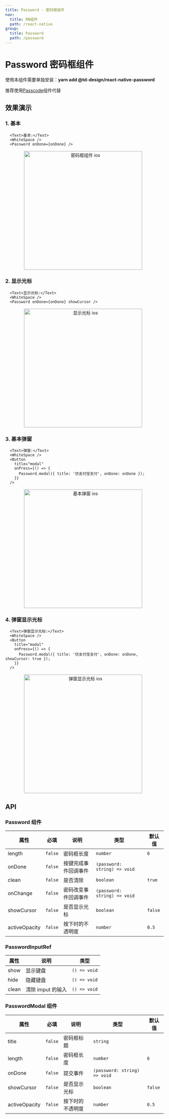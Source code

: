 ```yaml
---
title: Password - 密码框组件
nav:
  title: RN组件
  path: /react-native
group:
  title: Password
  path: /password
---
```


# Password 密码框组件

使用本组件需要单独安装：**yarn add @td-design/react-native-password**

推荐使用[Passcode](feedback/passcode)组件代替

## 效果演示

### 1. 基本

```tsx | pure
  <Text>基本:</Text>
  <WhiteSpace />
  <Password onDone={onDone} />
```

<center>
  <figure>
    <img
      alt="密码框组件 ios"
      src="https://td-dev-public.oss-cn-hangzhou.aliyuncs.com/maoyes-app/1608963546617636014.gif"
      style="width: 375px; margin-right: 10px; border: 1px solid #ddd;"
    />
  </figure>
</center>

### 2. 显示光标

```tsx | pure
  <Text>显示光标:</Text>
  <WhiteSpace />
  <Password onDone={onDone} showCursor />
```

<center>
  <figure>
    <img
      alt="显示光标 ios"
      src="https://td-dev-public.oss-cn-hangzhou.aliyuncs.com/maoyes-app/1608963546603881375.gif"
      style="width: 375px; margin-right: 10px; border: 1px solid #ddd;"
    />
  </figure>
</center>

### 3. 基本弹窗

```tsx | pure
  <Text>弹窗:</Text>
  <WhiteSpace />
  <Button
    title="modal"
    onPress={() => {
      Password.modal({ title: '仿支付宝支付', onDone: onDone });
    }}
  />
```

<center>
  <figure>
    <img
      alt="基本弹窗 ios"
      src="https://td-dev-public.oss-cn-hangzhou.aliyuncs.com/maoyes-app/1608963546615332497.gif"
      style="width: 375px; margin-right: 10px; border: 1px solid #ddd;"
    />
  </figure>
</center>

### 4. 弹窗显示光标

```tsx | pure
  <Text>弹窗显示光标:</Text>
  <WhiteSpace />
  <Button
    title="modal"
    onPress={() => {
      Password.modal({ title: '仿支付宝支付', onDone: onDone, showCursor: true });
    }}
  />
```

<center>
  <figure>
    <img
      alt="弹窗显示光标 ios"
      src="https://td-dev-public.oss-cn-hangzhou.aliyuncs.com/maoyes-app/1608963548250977751.gif"
      style="width: 375px; margin-right: 10px; border: 1px solid #ddd;"
    />
  </figure>
</center>

## API

### Password 组件

| 属性          | 必填    | 说明                 | 类型                         | 默认值  |
| ------------- | ------- | -------------------- | ---------------------------- | ------- |
| length        | `false` | 密码框长度           | `number`                     | `6`     |
| onDone        | `false` | 按键完成事件回调事件 | `(password: string) => void` |         |
| clean         | `false` | 是否清除             | `boolean`                    | `true`  |
| onChange      | `false` | 密码改变事件回调事件 | `(password: string) => void` |         |
| showCursor    | `false` | 是否显示光标         | `boolean`                    | `false` |
| activeOpacity | `false` | 按下时的不透明度     | `number`                     | `0.5`   |

### PasswordInputRef

| 属性  | 说明              | 类型         |
| ----- | ----------------- | ------------ |
| show  | 显示键盘          | `() => void` |
| hide  | 隐藏键盘          | `() => void` |
| clean | 清除 imput 的输入 | `() => void` |

### PasswordModal 组件

| 属性          | 必填    | 说明             | 类型                         | 默认值  |
| ------------- | ------- | ---------------- | ---------------------------- | ------- |
| title         | `false` | 密码框标题       | `string`                     |         |
| length        | `false` | 密码框长度       | `number`                     | `6`     |
| onDone        | `false` | 提交事件         | `(password: string) => void` |         |
| showCursor    | `false` | 是否显示光标     | `boolean`                    | `false` |
| activeOpacity | `false` | 按下时的不透明度 | `number`                     | `0.5`   |
